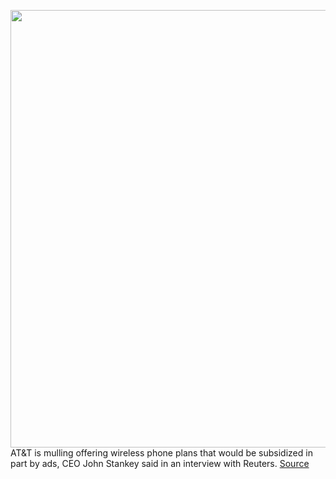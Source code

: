 <img src='https://cdn.vox-cdn.com/thumbor/4s1xwAMvTnSFFa-xqIPiAKGOFYU=/0x0:2040x1360/1200x800/filters:focal(857x517:1183x843)/cdn.vox-cdn.com/uploads/chorus_image/image/67413118/acastro_180322_1777_0001.0.jpg' width='700px' /><br/>
AT&T is mulling offering wireless phone plans that would be subsidized in part by ads, CEO John Stankey said in an interview with Reuters.
<a href='https://www.theverge.com/2020/9/15/21438987/att-phone-plan-ads-ceo-john-stankey'> Source <a/>